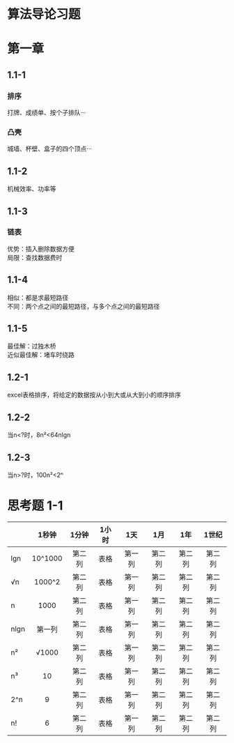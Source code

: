# 算法导论习题
# 第一章
## 1.1-1
### 排序
打牌、成绩单、按个子排队···  
### 凸壳
城墙、杯壁、盒子的四个顶点···
## 1.1-2
机械效率、功率等
## 1.1-3
### 链表  
优势：插入删除数据方便  
局限：查找数据费时
## 1.1-4
相似：都是求最短路径  
不同：两个点之间的最短路径，与多个点之间的最短路径
## 1.1-5
最佳解：过独木桥  
近似最佳解：堵车时绕路
## 1.2-1
excel表格排序，将给定的数据按从小到大或从大到小的顺序排序
## 1.2-2
当n<?时，8n²<64nlgn
## 1.2-3
当n>?时，100n²<2ⁿ  
# 思考题 1-1
|       | 1秒钟     | 1分钟     | 1小时      | 1天     | 1月     | 1年     | 1世纪     |  
| ---------- | :-----------:  | :-----------: | :-----------:  | :-----------: | :-----------:  | :-----------: | :-----------: |    
| lgn      | 10^1000     | 第二列     | 表格      | 第一列     | 第二列     | 第二列     | 第二列     |  
| √n      | 1000^2     | 第二列     | 表格      | 第一列     | 第二列     | 第二列     | 第二列     |  
| n      | 1000     | 第二列     | 表格      | 第一列     | 第二列     | 第二列     | 第二列     |  
| nlgn      | 第一列     | 第二列     | 表格      | 第一列     | 第二列     | 第二列     | 第二列     |  
| n²      |  √1000    | 第二列     | 表格      | 第一列     | 第二列     | 第二列     | 第二列     |  
| n³      | 10     | 第二列     | 表格      | 第一列     | 第二列     | 第二列     | 第二列     |  
| 2^n     | 9     | 第二列     | 表格      | 第一列     | 第二列     | 第二列     | 第二列     |  
| n!      | 6     | 第二列     | 表格      | 第一列     | 第二列     | 第二列     | 第二列     |  
